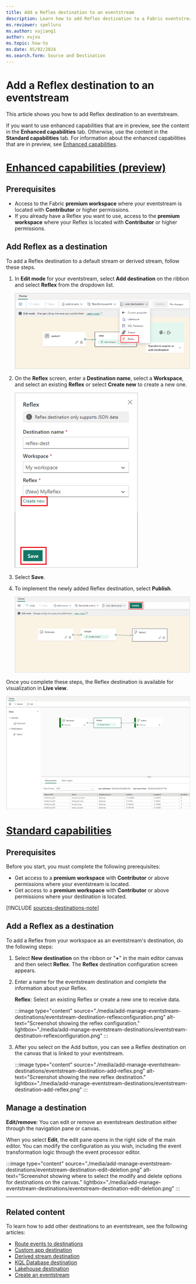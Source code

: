 ```yaml
---
title: Add a Reflex destination to an eventstream
description: Learn how to add Reflex destination to a Fabric eventstream.
ms.reviewer: spelluru
ms.author: xujiang1
author: xujxu
ms.topic: how-to
ms.date: 05/02/2024
ms.search.form: Source and Destination
---
```


# Add a Reflex destination to an eventstream

This article shows you how to add Reflex destination to an eventstream.

If you want to use enhanced capabilities that are in preview, see the content in the **Enhanced capabilities** tab. Otherwise, use the content in the **Standard capabilities** tab. For information about the enhanced capabilities that are in preview, see [Enhanced capabilities](new-capabilities.md).

# [Enhanced capabilities (preview)](#tab/enhancedcapabilities)

## Prerequisites

- Access to the Fabric **premium workspace** where your eventstream is located with **Contributor** or higher permissions.
- If you already have a Reflex you want to use, access to the **premium workspace** where your Reflex is located with **Contributor** or higher permissions.

## Add Reflex as a destination

To add a Reflex destination to a default stream or derived stream, follow these steps.

1. In **Edit mode** for your eventstream, select **Add destination** on the ribbon and select **Reflex** from the dropdown list.

   ![A screenshot of the Add destination dropdown list with Reflex highlighted.](media/add-destination-reflex-enhanced/add-destination.png)

1. On the **Reflex** screen, enter a **Destination name**, select a **Workspace**, and select an existing **Reflex** or select **Create new** to create a new one.

   ![A screenshot of the Reflex screen.](media/add-destination-reflex-enhanced/reflex-screen.png)

1. Select **Save**.

1. To implement the newly added Reflex destination, select **Publish**.

   ![A screenshot of the stream and Reflex destination in Edit mode with the Publish button highlighted.](media/add-destination-reflex-enhanced/edit-mode.png)

Once you complete these steps, the Reflex destination is available for visualization in **Live view**.

![A screenshot of the Reflex destination available for visualization in Live view.](media/add-destination-reflex-enhanced/live-view.png)

# [Standard capabilities](#tab/standardcapabilities)

## Prerequisites

Before you start, you must complete the following prerequisites:

- Get access to a **premium workspace** with **Contributor** or above permissions where your eventstream is located.
- Get access to a **premium workspace** with **Contributor** or above permissions where your destination is located.

[!INCLUDE [sources-destinations-note](./includes/sources-destinations-note.md)]

## Add a Reflex as a destination

To add a Reflex from your workspace as an eventstream's destination, do the following steps:

1. Select **New destination** on the ribbon or "**+**" in the main editor canvas and then select **Reflex**. The **Reflex** destination configuration screen appears.

1. Enter a name for the eventstream destination and complete the information about your Reflex.

   **Reflex**: Select an existing Reflex or create a new one to receive data.

   :::image type="content" source="./media/add-manage-eventstream-destinations/eventstream-destination-reflexconfiguration.png" alt-text="Screenshot showing the reflex configuration." lightbox="./media/add-manage-eventstream-destinations/eventstream-destination-reflexconfiguration.png" :::

1. After you select on the Add button, you can see a Reflex destination on the canvas that is linked to your eventstream.

   :::image type="content" source="./media/add-manage-eventstream-destinations/eventstream-destination-add-reflex.png" alt-text="Screenshot showing the new reflex destination." lightbox="./media/add-manage-eventstream-destinations/eventstream-destination-add-reflex.png" :::

## Manage a destination

**Edit/remove**: You can edit or remove an eventstream destination either through the navigation pane or canvas.

When you select **Edit**, the edit pane opens in the right side of the main editor. You can modify the configuration as you wish, including the event transformation logic through the event processor editor.

:::image type="content" source="./media/add-manage-eventstream-destinations/eventstream-destination-edit-deletion.png" alt-text="Screenshot showing where to select the modify and delete options for destinations on the canvas." lightbox="./media/add-manage-eventstream-destinations/eventstream-destination-edit-deletion.png" :::

---

## Related content 

To learn how to add other destinations to an eventstream, see the following articles: 

- [Route events to destinations](add-manage-eventstream-destinations.md)
- [Custom app destination](add-destination-custom-app.md)
- [Derived stream destination](add-destination-derived-stream.md)
- [KQL Database destination](add-destination-kql-database.md)
- [Lakehouse destination](add-destination-lakehouse.md)
- [Create an eventstream](create-manage-an-eventstream.md)